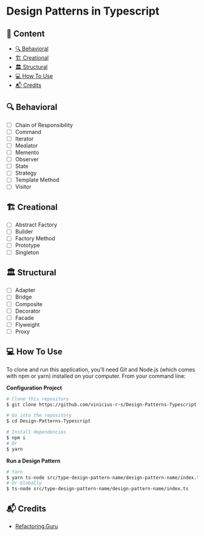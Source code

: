 # Design Patterns in Typescript

## :book: Content

  - [:mag: Behavioral](#mag-behavioral)
  - [:building_construction: Creational](#building_construction-creational)
  - [:classical_building: Structural](#classical_building-structural)
  - [:computer: How To Use](#computer-how-to-use)
  - [:mailbox_with_mail: Credits](#mailbox_with_mail-credits)

## :mag: Behavioral

- [ ] Chain of Responsibility
- [ ] Command
- [ ] Iterator
- [ ] Mediator
- [ ] Memento
- [ ] Observer
- [ ] State
- [ ] Strategy
- [ ] Template Method
- [ ] Visitor

## :building_construction: Creational

- [ ] Abstract Factory
- [ ] Builder
- [ ] Factory Method
- [ ] Prototype
- [ ] Singleton

## :classical_building: Structural

- [ ] Adapter
- [ ] Bridge
- [ ] Composite
- [ ] Decorator
- [ ] Facade
- [ ] Flyweight
- [ ] Proxy

## :computer: How To Use
To clone and run this application, you'll need Git and Node.js (which comes with npm or yarn) installed on your computer. From your command line:


**Configuration Project**
```bash
# Clone this repository
$ git clone https://github.com/vinicius-r-s/Design-Patterns-Typescript.git

# Go into the repository
$ cd Design-Patterns-Typescript

# Install dependencies
$ npm i
# Or
$ yarn
```

**Run a Design Pattern**
```bash
# Yarn
$ yarn ts-node src/type-design-pattern-name/design-pattern-name/index.ts
# Or Globally
$ ts-node src/type-design-pattern-name/design-pattern-name/index.ts
```

## :mailbox_with_mail: Credits

- [Refactoring.Guru](https://refactoring.guru/)
